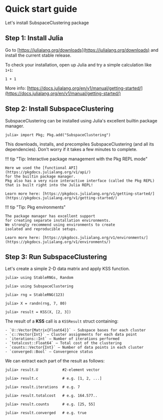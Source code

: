 # Quick start guide

Let's install SubspaceClustering package

## Step 1: Install Julia

Go to [https://julialang.org/downloads](https://julialang.org/downloads)
and install the current stable release.

To check your installation,
open up Julia and try a simple calculation like `1+1`:
```@repl
1 + 1
```

More info: [https://docs.julialang.org/en/v1/manual/getting-started/](https://docs.julialang.org/en/v1/manual/getting-started/)

## Step 2: Install SubspaceClustering

SubspaceClustering can be installed using
Julia's excellent builtin package manager.

```julia-repl
julia> import Pkg; Pkg.add("SubspaceClustering")
```

This downloads, installs, and precompiles SubspaceClustering
(and all its dependencies).
Don't worry if it takes a few minutes to complete.

!!! tip "Tip: Interactive package management with the Pkg REPL mode"

    Here we used the [functional API](https://pkgdocs.julialang.org/v1/api/)
    for the builtin package manager.
    Pkg also has a very nice interactive interface (called the Pkg REPL)
    that is built right into the Julia REPL!

    Learn more here: [https://pkgdocs.julialang.org/v1/getting-started/](https://pkgdocs.julialang.org/v1/getting-started/)

!!! tip "Tip: Pkg environments"

    The package manager has excellent support
    for creating separate installation environments.
    We strongly recommend using environments to create
    isolated and reproducible setups.

    Learn more here: [https://pkgdocs.julialang.org/v1/environments/](https://pkgdocs.julialang.org/v1/environments/)

## Step 3: Run SubspaceClustering

Let's create a simple 2-D data matrix and apply KSS function. 
```@repl quickstart
julia> using StableRNGs, Random

julia> using SubspaceClustering

julia> rng = StableRNG(123)

julia> X = randn(rng, 7, 80)

julia> result = KSS(X, [2, 3])
```

The result of a **KSS** call is a `KSSResult` struct containing:

    - `U::Vector{Matrix{Float64}}` - Subspace bases for each cluster
    - `c::Vector{Int}` — Cluster assignments for each data point
    - `iterations::Int` — Number of iterations performed
    - `totalcost::Float64` — Total cost of the clustering
    - `counts::Vector{Int}` — Number of data points in each cluster
    - `converged::Bool` — Convergence status

We can extract each part of the result as follows: 

```@repl quickstart
julia> result.U           #2-element vector

julia> result.c           # e.g. [1, 2, ...]

julia> result.iterations  # e.g. 7

julia> result.totalcost   # e.g. 164.577..

julia> result.counts      # e.g. [25, 55]

julia> result.converged   # e.g. true
```

